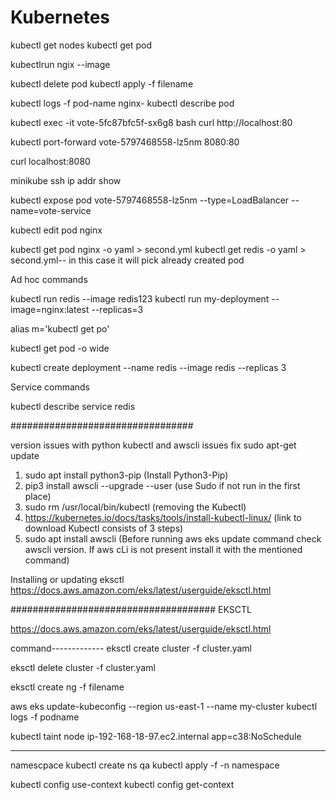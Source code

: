 # Kubernetes

kubectl get nodes
kubectl get pod

kubectlrun ngix --image <name>

kubectl delete pod <name>
kubectl apply -f filename 

kubectl logs -f pod-name nginx-
kubectl describe pod <name>

kubectl exec -it vote-5fc87bfc5f-sx6g8 bash
curl http://localhost:80

kubectl port-forward vote-5797468558-lz5nm 8080:80

curl localhost:8080

minikube ssh
ip addr show


kubectl expose pod vote-5797468558-lz5nm --type=LoadBalancer --name=vote-service

kubectl edit pod nginx<pod name>

kubectl get pod nginx -o yaml > second.yml
kubectl get redis -o yaml > second.yml-- in this case it will pick already created pod 

Ad hoc commands

kubectl run redis --image redis123
kubectl run my-deployment --image=nginx:latest --replicas=3


alias m='kubectl get po'

kubectl get pod -o wide


kubectl create deployment --name redis --image redis --replicas 3

Service commands 

kubectl describe service redis

#################################

version issues with python kubectl and awscli issues fix
sudo apt-get update 
1. sudo apt install python3-pip (Install Python3-Pip)
2. pip3 install awscli --upgrade --user (use Sudo if not run in the first place)
3. sudo rm /usr/local/bin/kubectl (removing the Kubectl)
4. https://kubernetes.io/docs/tasks/tools/install-kubectl-linux/ (link to download Kubectl consists of 3 steps)
5. sudo apt install awscli (Before running aws eks update command check awscli version. If aws cLi is not present install it with the mentioned command)

Installing or updating eksctl
https://docs.aws.amazon.com/eks/latest/userguide/eksctl.html


#####################################
EKSCTL

https://docs.aws.amazon.com/eks/latest/userguide/eksctl.html

command-------------
eksctl create cluster -f cluster.yaml

eksctl delete cluster -f cluster.yaml

eksctl create ng -f filename

aws eks update-kubeconfig --region us-east-1 --name my-cluster
kubectl logs -f podname


kubectl taint node ip-192-168-18-97.ec2.internal app=c38:NoSchedule

-----------------------------------

namescpace 
 kubectl create ns qa
kubectl apply -f <filename> -n namespace


kubectl config use-context <contect-name>
kubectl config get-context 